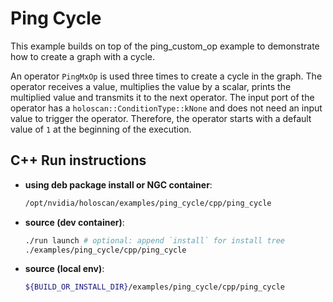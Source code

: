 # Ping Cycle

This example builds on top of the ping_custom_op example to demonstrate how to create a graph with a
cycle.

An operator `PingMxOp` is used three times to create a cycle in the graph. The operator receives a
value, multiplies the value by a scalar, prints the multiplied value and transmits it to the next
operator. The input port of the operator has a `holoscan::ConditionType::kNone` and does not need an
input value to trigger the operator. Therefore, the operator starts with a default value of `1` at
the beginning of the execution.

## C++ Run instructions

* **using deb package install or NGC container**:
  ```bash
  /opt/nvidia/holoscan/examples/ping_cycle/cpp/ping_cycle
  ```
* **source (dev container)**:
  ```bash
  ./run launch # optional: append `install` for install tree
  ./examples/ping_cycle/cpp/ping_cycle
  ```
* **source (local env)**:
  ```bash
  ${BUILD_OR_INSTALL_DIR}/examples/ping_cycle/cpp/ping_cycle
  ```
